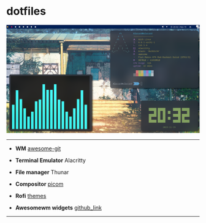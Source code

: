 # dotfiles

![screenshot](https://github.com/Alucard2169/dotfiles/blob/main/2023-11-19_20:32:04.png)

---

- **WM** [awesome-git](https://aur.archlinux.org/packages/awesome-git)
- **Terminal Emulator** Alacritty

- **File manager** Thunar

- **Compositor** [picom](https://aur.archlinux.org/packages/picom-git)
- **Rofi** [themes](https://github.com/newmanls/rofi-themes-collection)
- **Awesomewm widgets** [github_link](https://github.com/streetturtle/awesome-wm-widgets)

---

